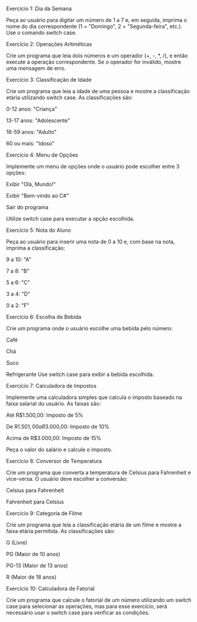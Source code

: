 Exercício 1: Dia da Semana 

Peça ao usuário para digitar um número de 1 a 7 e, em seguida, imprima o nome do dia correspondente (1 = "Domingo", 2 = "Segunda-feira", etc.). Use o comando switch case. 

Exercício 2: Operações Aritméticas 

Crie um programa que leia dois números e um operador (+, -, *, /), e então execute a operação correspondente. Se o operador for inválido, mostre uma mensagem de erro. 


Exercício 3: Classificação de Idade 

Crie um programa que leia a idade de uma pessoa e mostre a classificação etária utilizando switch case. As classificações são: 

  

0-12 anos: "Criança" 

13-17 anos: "Adolescente" 

18-59 anos: "Adulto" 

60 ou mais: "Idoso" 

  

Exercício 4: Menu de Opções 

Implemente um menu de opções onde o usuário pode escolher entre 3 opções: 

  

Exibir "Olá, Mundo!" 

Exibir "Bem-vindo ao C#" 

Sair do programa 

Utilize switch case para executar a opção escolhida. 

  

Exercício 5: Nota do Aluno 

Peça ao usuário para inserir uma nota de 0 a 10 e, com base na nota, imprima a classificação: 

  

9 a 10: "A" 

7 a 8: "B" 

5 a 6: "C" 

3 a 4: "D" 

0 a 2: "F" 

  

Exercício 6: Escolha de Bebida 

Crie um programa onde o usuário escolhe uma bebida pelo número: 

  

Café 

Chá 

Suco 

Refrigerante Use switch case para exibir a bebida escolhida. 

  

Exercício 7: Calculadora de Impostos 

Implemente uma calculadora simples que calcula o imposto baseado na faixa salarial do usuário. As faixas são: 

  

Até R$1.500,00: Imposto de 5% 

De R$1.501,00 a R$3.000,00: Imposto de 10% 

Acima de R$3.000,00: Imposto de 15% 

Peça o valor do salário e calcule o imposto. 

  

Exercício 8: Conversor de Temperatura 

Crie um programa que converta a temperatura de Celsius para Fahrenheit e vice-versa. O usuário deve escolher a conversão: 

  

Celsius para Fahrenheit 

Fahrenheit para Celsius 

  

Exercício 9: Categoria de Filme 

Crie um programa que leia a classificação etária de um filme e mostre a faixa etária permitida. As classificações são: 

  

G (Livre) 

PG (Maior de 10 anos) 

PG-13 (Maior de 13 anos) 

R (Maior de 18 anos) 

  

Exercício 10: Calculadora de Fatorial 

Crie um programa que calcule o fatorial de um número utilizando um switch case para selecionar as operações, mas para esse exercício, será necessário usar o switch case para verificar as condições. 
